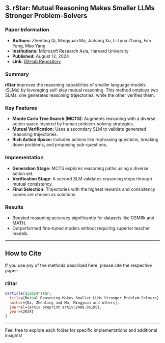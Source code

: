 ## 3. **rStar: Mutual Reasoning Makes Smaller LLMs Stronger Problem-Solvers**

### Paper Information
- **Authors:** Zhenting Qi, Mingyuan Ma, Jiahang Xu, Li Lyna Zhang, Fan Yang, Mao Yang
- **Institutions:** Microsoft Research Asia, Harvard University
- **Published:** August 12, 2024
- **Link:** [GitHub Repository](https://github.com/zhentingqi/rStar)

### Summary
**rStar** improves the reasoning capabilities of smaller language models (SLMs) by leveraging self-play mutual reasoning. This method employs two SLMs: one generates reasoning trajectories, while the other verifies them.

### Key Features
- **Monte Carlo Tree Search (MCTS):** Augments reasoning with a diverse action space inspired by human problem-solving strategies.
- **Mutual Verification:** Uses a secondary SLM to validate generated reasoning trajectories.
- **Rich Action Space:** Includes actions like rephrasing questions, breaking down problems, and proposing sub-questions.

### Implementation
- **Generation Stage:** MCTS explores reasoning paths using a diverse action set.
- **Verification Stage:** A second SLM validates reasoning steps through mutual consistency.
- **Final Selection:** Trajectories with the highest rewards and consistency scores are chosen as solutions.

### Results
- Boosted reasoning accuracy significantly for datasets like GSM8k and MATH.
- Outperformed fine-tuned models without requiring superior teacher models.

---

## How to Cite
If you use any of the methods described here, please cite the respective paper:

### rStar
```bibtex
@article{qi2024rstar,
  title={Mutual Reasoning Makes Smaller LLMs Stronger Problem-Solvers},
  author={Qi, Zhenting and Ma, Mingyuan and others},
  journal={arXiv preprint arXiv:2408.06195},
  year={2024}
}
```

---

Feel free to explore each folder for specific implementations and additional insights!
